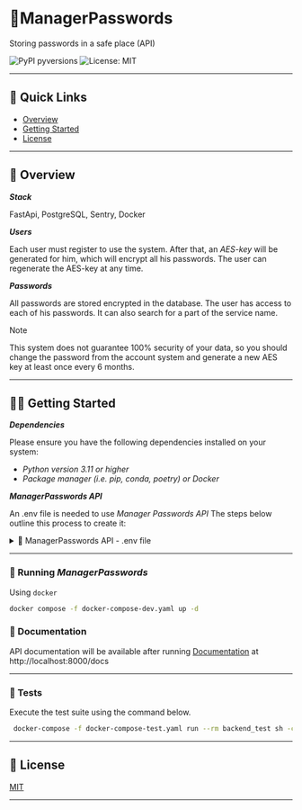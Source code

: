 # 🔐ManagerPasswords

Storing passwords in a safe place (API)

![PyPI pyversions](https://img.shields.io/badge/python-3.11-blue)
![License: MIT](https://img.shields.io/github/license/eli64s/readme-ai?color=blueviolet)

---

## 🔗 Quick Links
* [Overview](#-overview)
* [Getting Started](#-getting-started)
* [License](#-license)

---

## 🔭 Overview
***Stack***

FastApi, PostgreSQL, Sentry, Docker

***Users***

Each user must register to use the system. After that, an <em>AES-key</em>
will be generated for him, which will encrypt all his passwords.
The user can regenerate the AES-key at any time.

***Passwords***

All passwords are stored encrypted in the database.
The user has access to each of his passwords.
It can also search for a part of the service name.
> [!NOTE]
>
>This system does not guarantee 100% security of your data,
> so you should change the password from the account system and generate a new
> AES key at least once every 6 months.
>
---
## 👩‍💻 Getting Started

***Dependencies***

Please ensure you have the following dependencies installed on your system:

- *Python version 3.11 or higher*
- *Package manager (i.e. pip, conda, poetry) or Docker*


***ManagerPasswords API***

An  .env file is needed to use *Manager Passwords API*
The steps below outline this process to create it:

<details closed><summary>🔐 ManagerPasswords API - .env file</summary>
You need to create variables to connect to the database in the .env file

For example:

- *POSTGRES_USER: postgres_user*
- *POSTGRES_PASSWORD: postgres_password*
- *POSTGRES_DB: postgres_db*
- *POSTGRES_PORT: 5432*

You should also connect this project to [Sentry](https://sentry.io/) and add SENTRY_URL to the .env file

For example:
- *SENTRY_URL: https://eec20034949b2b27dc10652f4cef5d46@o4506314416521216.ingest.sentry.io/454243420649984*
</details>

---
### 🚀 Running *ManagerPasswords*

Using `docker`

```bash
docker compose -f docker-compose-dev.yaml up -d
```

### 📝 Documentation

API documentation will be available after running
[Documentation](http://localhost:8000/docs) at http://localhost:8000/docs

---

### 🧪 Tests

Execute the test suite using the command below.

```bash
 docker-compose -f docker-compose-test.yaml run --rm backend_test sh -c 'pytest'
```

---

## 📄 License

[MIT](https://github.com/eli64s/readme-ai/blob/main/LICENSE)

---
